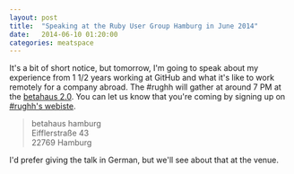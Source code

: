 ```yaml
---
layout: post
title:  "Speaking at the Ruby User Group Hamburg in June 2014"
date:   2014-06-10 01:20:00
categories: meatspace
---
```


It's a bit of short notice, but tomorrow, I'm going to speak about my experience from 1 1/2 years working at GitHub and what it's like to work remotely for a company abroad. The #rughh will gather at around 7 PM at the [betahaus 2.0](http://hamburg.betahaus.de/). You can let us know that you're coming by signing up on [#rughh's webiste](http://hamburg.onruby.de/events/ruby-usergroup-hamburg-juni-2014).

> betahaus hamburg  
> Eifflerstraße 43  
> 22769 Hamburg

I'd prefer giving the talk in German, but we'll see about that at the venue.
